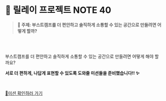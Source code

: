 # 🎯 릴레이 프로젝트 NOTE 40

> **💬 주제: 부스트캠프를 더 편안하고 솔직하게 소통할 수 있는 공간으로 만들려면 어떻게 할까?**

<br />
<br />

부스트캠프를 더 편안하고 솔직하게 소통할 수 있는 공간으로 만들려면 어떻게 해야 할까요?

**서로 더 편하게, 나답게 표현할 수 있도록 도와줄 미션들을 준비했습니다!! ✨**

<br />

[🚩미션 확인하러 가기](https://github.com/boostcampwm2025/relay-note40/blob/main/week1.md#-week-1-%EB%AF%B8%EC%85%98)


